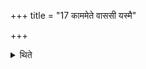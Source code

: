+++
title = "17 काममेते वाससी यस्मै"

+++

<details><summary>थिते</summary>

17. “They may at will, give these garments (i.e. the garments they are wearing at the time of the Avabhr̥tha-bathi to whomsoever they may like. For, they are not the garments of the consecrated"-this has been said in the Brāhmaṇa-text of the Vājasaneyins.  


[^1]: See ŚB II.5.2.47. In the Avabhr̥tha-bath in a Soma-sacrifice the garments are to be thrown away in water, see XIII.20.14.
</details>
